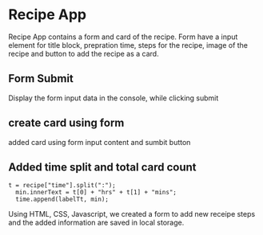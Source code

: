 # Recipe App

Recipe App contains a form and card of the recipe. Form have a input element for title block, prepration time, steps for the recipe, image of the recipe and button to add the recipe as a card.

## Form Submit

Display the form input data in the console, while clicking submit

## create card using form

added card using form input content and sumbit button

## Added time split and total card count

```
t = recipe["time"].split(":");
  min.innerText = t[0] + "hrs" + t[1] + "mins";
  time.append(labelTt, min);
```

Using HTML, CSS, Javascript, we created a form to add new receipe steps and the added information are saved in local storage.
